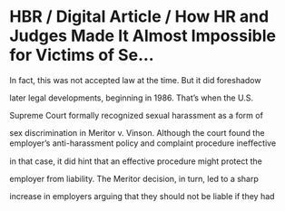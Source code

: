 # HBR / Digital Article / How HR and Judges Made It Almost Impossible for Victims of Se…

In fact, this was not accepted law at the time. But it did foreshadow

later legal developments, beginning in 1986. That’s when the U.S.

Supreme Court formally recognized sexual harassment as a form of

sex discrimination in Meritor v. Vinson. Although the court found the employer’s anti-harassment policy and complaint procedure ineﬀective

in that case, it did hint that an effective procedure might protect the

employer from liability. The Meritor decision, in turn, led to a sharp

increase in employers arguing that they should not be liable if they had